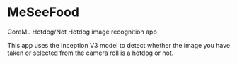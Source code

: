 # MeSeeFood
CoreML Hotdog/Not Hotdog  image recognition app

This app uses the Inception V3 model to detect whether the image you have taken or selected from the camera roll is a hotdog or not.
